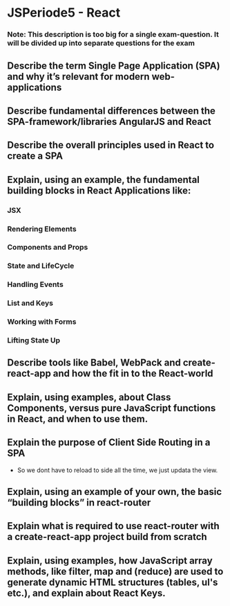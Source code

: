 # JSPeriode5 - React
### Note: This description is too big for a single exam-question. It will be divided up into separate questions for the exam

## Describe the term Single Page Application (SPA) and why it’s relevant for modern web-applications
## Describe fundamental differences between the SPA-framework/libraries AngularJS and React
## Describe the overall principles used in React to create a SPA

## Explain, using an example, the fundamental building blocks in React Applications like: 
### JSX
### Rendering Elements
### Components and Props
### State and LifeCycle
### Handling Events
### List and Keys
### Working with Forms
### Lifting State Up

## Describe tools like Babel, WebPack and create-react-app and how the fit in to the React-world

## Explain, using examples, about Class Components, versus pure JavaScript functions in React, and when to use them.

## Explain the purpose of Client Side Routing in a SPA
 - So we dont have to reload to side all the time, we just updata the view.
## Explain, using an example of your own, the basic “building blocks” in react-router
## Explain what is required to use react-router with a create-react-app project build from scratch

## Explain, using examples, how JavaScript array methods, like filter, map and (reduce) are used to generate dynamic HTML structures (tables, ul's etc.), and explain about React Keys.
